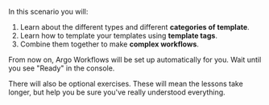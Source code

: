 In this scenario you will:

1. Learn about the different types and different **categories of template**.
2. Learn how to template your templates using **template tags**.
3. Combine them together to make **complex workflows**.

From now on, Argo Workflows will be set up automatically for you. Wait until you see "Ready" in the console.

There will also be optional exercises. These will mean the lessons take longer, but help you be sure you've really understood everything. 